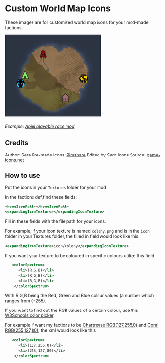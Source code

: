 # Custom World Map Icons
These images are for customized world map icons for your mod-made factions.

![alt text](https://github.com/seraphile/rimshare/blob/master/custom%20world%20map%20icons/customiconexample.png?raw=true)
###### *Example: [Apini playable race mod](https://ludeon.com/forums/index.php?topic=31076.0)*

## Credits
Author: Sera
Pre-made Icons: [Rimshare](https://github.com/seraphile/rimshare/tree/master/custom%20world%20map%20icons) Edited by *Sera*
Icons Source: [game-icons.net](game-icons.net)



## How to use
Put the icons in your `Textures` folder for your mod

In the factions def,find these fields:
```xml
<homeIconPath></homeIconPath>
<expandingIconTexture></expandingIconTexture>
```
Fill in these fields with the file path for your icons.

For example, if your icon texture is named `colony.png` and is in the `icon` folder in your Textures folder, the filled in field would look like this:
```xml
<expandingIconTexture>icon/colony</expandingIconTexture>
```
If you want your texture to be coloured in specific colours utilize this field
```xml
   <colorSpectrum>
      <li>(R,G,B)</li>
      <li>(R,G,B)</li>
      <li>(R,G,B)</li>
    </colorSpectrum>
```
With R,G,B being the Red, Green and Blue colour values (a number which ranges from 0-255).

If you want to find out the RGB values of a certain colour, use this [W3Schools color picker](https://www.w3schools.com/colors/colors_picker.asp).


For example if want my factions to be [Chartreuse RGB(127,255,0)](https://www.w3schools.com/colors/color_tryit.asp?color=Chartreuse) and [Coral RGB(255,127,80)](https://www.w3schools.com/colors/color_tryit.asp?color=Coral), the xml would look like this
```xml
   <colorSpectrum>
      <li>(127,255,0)</li>
      <li>(255,127,80)</li>
    </colorSpectrum>
```
